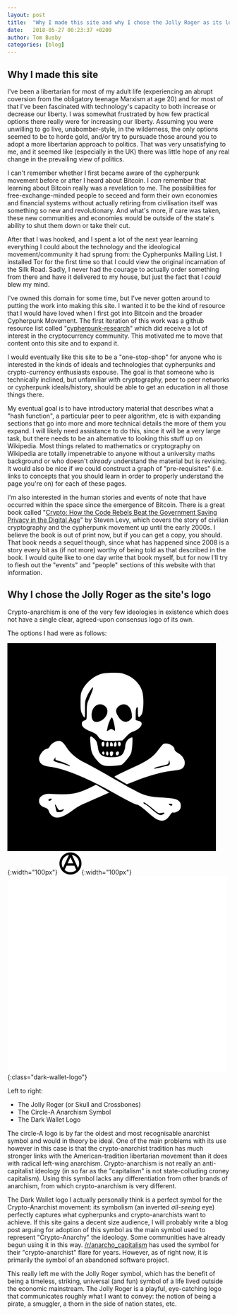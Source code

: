 ```yaml
---
layout: post
title:  "Why I made this site and why I chose the Jolly Roger as its logo"
date:   2018-05-27 00:23:37 +0200
author: Tom Busby
categories: [blog]
---
```


## Why I made this site

I've been a libertarian for most of my adult life (experiencing an abrupt coversion from the obligatory teenage Marxism at age 20) and for most of that I've been fascinated with technology's capacity to both increase or decrease our liberty. I was somewhat frustrated by how few practical options there really were for increasing our liberty. Assuming you were unwilling to go live, unabomber-style, in the wilderness, the only options seemed to be to horde gold, and/or try to pursuade those around you to adopt a more libertarian approach to politics. That was very unsatisfying to me, and it seemed like (especially in the UK) there was little hope of any real change in the prevailing view of politics.

I can't remember whether I first became aware of the cypherpunk movement before or after I heard about Bitcoin. I *can* remember that learning about Bitcoin really was a revelation to me. The possibilities for free-exchange-minded people to seceed and form their own economies and financial systems without actually retiring from civilisation itself was something so new and revolutionary. And what's more, if care was taken, these new communities and economies would be outside of the state's ability to shut them down or take their cut.

After that I was hooked, and I spent a lot of the next year learning everything I could about the technology and the ideological movement/community it had sprung from: the Cypherpunks Mailing List. I installed Tor for the first time so that I could view the original incarnation of the Silk Road. Sadly, I never had the courage to actually order something from there and have it delivered to my house, but just the fact that I _could_ blew my mind.

I've owned this domain for some time, but I've never gotten around to putting the work into making this site. I wanted it to be the kind of resource that I would have loved when I first got into Bitcoin and the broader Cypherpunk Movement. The first iteration of this work was a github resource list called "[cypherpunk-research](https://github.com/tombusby/cypherpunk-research/blob/be387755363b0d8c5bd38aabec8385f449a262ef/README.md)" which did receive a lot of interest in the cryptocurrency community. This motivated me to move that content onto this site and to expand it.

I would eventually like this site to be a "one-stop-shop" for anyone who is interested in the kinds of ideals and technologies that cypherpunks and crypto-currency enthusiasts espouse. The goal is that someone who is technically inclined, but unfamiliar with cryptography, peer to peer networks or cypherpunk ideals/history, should be able to get an education in all those things there.

My eventual goal is to have introductory material that describes what a "hash function", a particular peer to peer algorithm, etc is with expanding sections that go into more and more technical details the more of them you expand. I will likely need assistance to do this, since it will be a very large task, but there needs to be an alternative to looking this stuff up on Wikipedia. Most things related to mathematics or cryptography on Wikipedia are totally impenetrable to anyone without a university maths background or who doesn't *already* understand the material but is revising. It would also be nice if we could construct a graph of "pre-requisites" (i.e. links to concepts that you should learn in order to properly understand the page you're on) for each of these pages.

I'm also interested in the human stories and events of note that have occurred within the space since the emergence of Bitcoin. There is a great book called "[Crypto: How the Code Rebels Beat the Government Saving Privacy in the Digital Age](https://www.goodreads.com/book/show/984428.Crypto)" by Steven Levy, which covers the story of civilian cryptography and the cypherpunk movement up until the early 2000s. I believe the book is out of print now, but if you can get a copy, you should. That book needs a sequel though, since what has happened since 2008 is a story every bit as (if not more) worthy of being told as that described in the book. I would quite like to one day write that book myself, but for now I'll try to flesh out the "events" and "people" sections of this website with that information.

## Why I chose the Jolly Roger as the site's logo

Crypto-anarchism is one of the very few ideologies in existence which does not have a single clear, agreed-upon consensus logo of its own.

The options I had were as follows:

![Jolly Roger](/static/img/jolly-roger-unshifted.jpg "Jolly Roger"){:width="100px"} ![Circle-A Anarchism Sign](/static/img/circle-A.svg.png "Circle-A Anarchism Sign"){:width="100px"} ![Dark Wallet](/static/img/darkwallet.png "Dark Wallet"){:class="dark-wallet-logo"}

Left to right:
+ The Jolly Roger (or Skull and Crossbones)
+ The Circle-A Anarchism Symbol
+ The Dark Wallet Logo

The circle-A logo is by far the oldest and most recognisable anarchist symbol and would in theory be ideal. One of the main problems with its use however in this case is that the crypto-anarchist tradition has much stronger links with the American-tradition libertarian movement than it does with radical left-wing anarchism. Crypto-anarchism is not really an anti-capitalist ideology (in so far as the "capitalism" is not state-colluding croney capitalism). Using this symbol lacks any differentiation from other brands of anarchism, from which crypto-anarchism is very different.

The Dark Wallet logo I actually personally think is a perfect symbol for the Crypto-Anarchist movement: its symbolism (an inverted *all-seeing* eye) perfectly captures what cypherpunks and crypto-anarchists want to achieve. If this site gains a decent size audience, I will probably write a blog post arguing for adoption of this symbol as the main symbol used to represent "Crypto-Anarchy" the ideology. Some communities have already begun using it in this way. [/r/anarcho_capitalism](https://reddit.com/r/anarcho_capitalism) has used the symbol for their "crypto-anarchist" flare for years. However, as of right now, it is primarily the symbol of an abandoned software project.

This really left me with the Jolly Roger symbol, which has the benefit of being a timeless, striking, universal (and fun) symbol of a life lived outside the economic mainstream. The Jolly Roger is a playful, eye-catching logo that communicates roughly what I want to convey: the notion of being a pirate, a smuggler, a thorn in the side of nation states, etc.
